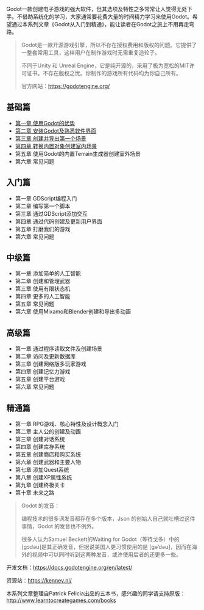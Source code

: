 Godot一款创建电子游戏的强大软件，但其选项及特性之多常常让人觉得无处下手。不借助系统化的学习，大家通常要花费大量的时间精力学习来使用Godot。希望通过本系列文章《Godot从入门到精通》，能让读者在Godot之旅上不用再走弯路。

> Godot是一款开源游戏引擎，所以不存在授权费用和版权的问题。它提供了一整套常用工具，这样用户在制作游戏时无需重复造轮子。
>
> 不同于Unity 和 Unreal Engine，它是纯开源的，采用了极为宽松的MIT许可证书。不存在版权之忧。你制作的游戏所有代码均为你自己所有。
>
> 官方网站：<https://godotengine.org/>

## 基础篇

-   [第一章 使用Godot的优势](foundation/1.md)
-   [第二章 安装Godot及熟悉软件界面](foundation/2.md)
-   [第三章 创建并导出第一个场景](foundation/3.md)
-   [第四章 转换内置对象创建室内场景](foundation/4.md)
-   第五章 使用Godot的内置Terrain生成器创建室外场景
-   第六章 常见问题

## 入门篇

-   第一章 GDScript编程入门
-   第二章 编写第一个脚本
-   第三章 通过GDScript添加交互
-   第四章 通过代码创建及更新用户界面
-   第五章 打磨我们的游戏
-   第六章 常见问题

## 中级篇

-   第一章 添加简单的人工智能
-   第二章 创建和管理武器
-   第三章 使用有限状态机
-   第四章 更多的人工智能
-   第五章 常见问题
-   第六章 使用Mixamo和Blender创建和导出多动画

## 高级篇

-   第一章 通过程序读取文件及创建场景
-   第二章 访问及更新数据库
-   第三章 创建网络版多玩家游戏
-   第四章 创建记忆力游戏
-   第五章 创建平台游戏
-   第六章 常见问题

## 精通篇

-   第一章 RPG游戏、核心特性及设计概念入门
-   第二章 主人公的创建及动画
-   第三章 创建对话系统
-   第四章 创建库存系统
-   第五章 创建商店和购买系统
-   第六章 创建武器和主要人物
-   第七章 添加Quest系统
-   第八章 创建XP属性系统
-   第九章 创建终极关卡
-   第十章 未来之路

> Godot 的发音：
>
> 编程技术的很多词发音都存在多个版本，Json 的创始人自己就吐槽过这件事情，Godot 的发音也不例外。
>
> 很多人认为Samuel Beckett的Waiting for Godot（等待戈多）中的[gɔdəʊ]是其正确发音，但据说美国人更习惯使用的是 [gə’dəʊ]，因而在海外的视频中可以同时听到这两种发音，或许使用后者的还更多一些。

开发文档：<https://docs.godotengine.org/en/latest/>

资源站：<https://kenney.nl/>

本系列文章整理自Patrick Felicia出品的五本书，感兴趣的同学请支持原版：<http://www.learntocreategames.com/books>
